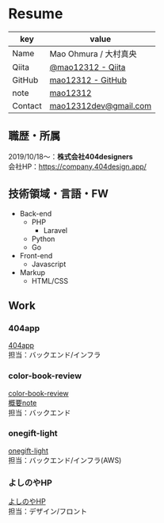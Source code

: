 # Resume  

| key         | value                                                        |
| ----------- | ------------------------------------------------------------ |
| Name        | Mao Ohmura / 大村真央                                  |
| Qiita       | [@mao12312 - Qiita](https://qiita.com/mao12312)                |
| GitHub      | [mao12312 - GitHub](https://github.com/mao12312)               |
| note     | [mao12312](https://note.com/mao12312)            |  
| Contact     | [mao12312dev@gmail.com](mailto:mao12312dev@gmail.com)            |


## 職歴・所属
2019/10/18〜：**株式会社404designers**  
会社HP：https://company.404design.app/

## 技術領域・言語・FW
- Back-end
    - PHP
        - Laravel
    - Python
    - Go
- Front-end
    - Javascript
-  Markup
    - HTML/CSS

## Work
### 404app
[404app](https://404design.app/)  
担当：バックエンド/インフラ

### color-book-review
[color-book-review](https://github.com/mao12312/color-book-review)  
[概要note](https://note.com/404designers/n/na6fc907bef31)  
担当：バックエンド

### onegift-light
[onegift-light](http://light.onegift.design/)  
担当：バックエンド/インフラ(AWS)  

### よしのやHP
[よしのやHP](https://honkuzu.com/)  
担当：デザイン/フロント


